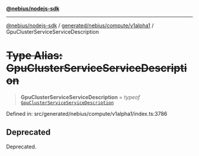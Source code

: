 [**@nebius/nodejs-sdk**](../../../../../README.md)

---

[@nebius/nodejs-sdk](../../../../../README.md) / [generated/nebius/compute/v1alpha1](../README.md) / GpuClusterServiceServiceDescription

# ~~Type Alias: GpuClusterServiceServiceDescription~~

> **GpuClusterServiceServiceDescription** = _typeof_ [`GpuClusterServiceServiceDescription`](../variables/GpuClusterServiceServiceDescription.md)

Defined in: src/generated/nebius/compute/v1alpha1/index.ts:3786

## Deprecated

Deprecated.
